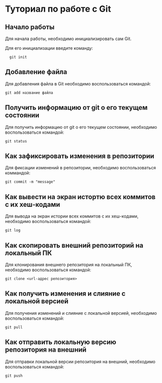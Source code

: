 # Туториал по работе с Git

## Начало работы

Для начала работы, необходимо инициализировать сам Git.

Для его инициализации введите команду:

```
  git init
```

## Добавление файла

Для добавления файла в Git необходимо воспользоваться командой:

```
git add название файла
```

## Получить информацию от git о его текущем состоянии

Для получить информацию от git о его текущем состоянии, необходимо воспользоваться командой: 

```
git status
```

## Как зафиксировать изменения в репозитории

Для фиксации изменений в репозитории, необходимо воспользоваться коммандой:
```
git commit -m "message"
```

## Как вывести на экран истортю всех коммитов с их хеш-кодами

Для вывода на экран истории всех коммитов с их хеш-кодами, необходимо воспользоваться командой:
```
git log
```

## Как скопировать внешний репозиторий на локальный ПК

Для клонирования внешнего репозитория на локальный ПК, необходимо воспользоваться командой:
```
git clone <url-адрес репозитория>
```

##  Как получить изменения и слияние с локальной версией

Для получения изменений и слияние с локальной версией, необходимо воспользоваться командой:
```
git pull
```

## Как отправить локальную версию репозитория на внешний

Для отправки локальной версии репозитория на внешний, необходимо воспользоваться командой:
```
git push
```
